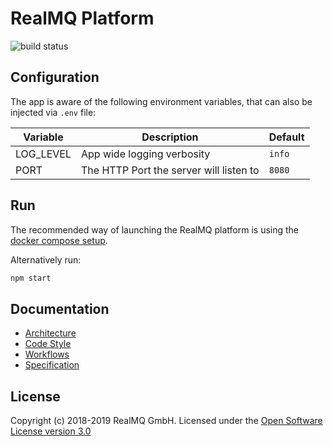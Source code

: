 # RealMQ Platform
![build status](https://drone.rmq.ovh/api/badges/RealMQ/realmq-platform/status.svg)

## Configuration

The app is aware of the following environment variables,
that can also be injected via `.env` file:

| Variable | Description | Default |
|----------|-------------|---------|
| LOG_LEVEL | App wide logging verbosity | `info` |
| PORT | The HTTP Port the server will listen to | `8080` |

## Run

The recommended way of launching the RealMQ platform is using the
[docker compose setup](https://github.com/realmq/dev-env).

Alternatively run:

```bash
npm start
```

## Documentation

* [Architecture](/docs/architecture)
* [Code Style](/docs/code-style)
* [Workflows](/docs/workflow)
* [Specification](/docs/spec)

## License
Copyright (c) 2018-2019 RealMQ GmbH.
Licensed under the [Open Software License version 3.0](LICENSE)
